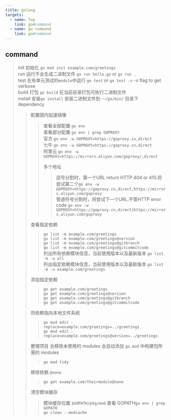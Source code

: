 ```yaml
---
title: golang
targets:
  - name: Top
    link: go#command
  - name: go command
    link: go#command
---
```


## command

> init 初始化 `go mod init example.com/greetings` \
> run 运行不会生成二进制文件 `go run hello.go` or `go run .` \
> test 在有单元测试的`module`中运行 `go test` or `go test -v` -v flag to get verbose \
> build 打包 `go build` 在当前目录打包可执行二进制文件 \
> install 安装`go install` 安装二进制文件到 `～/go/bin/` 目录下 \
> dependency
> > 配置国内加速镜像
> > > 查看全部配置  `go env` \
> > > 查看部分配置  `go env | grep GOPROXY` \
> > > 官方 `go env -w GOPROXY=https://goproxy.io,direct` \
> > > 七牛 `go env -w GOPROXY=https://goproxy.cn,direct` \
> > > 阿里云 `go env -w GOPROXY=https://mirrors.aliyun.com/goproxy/,direct`
> > >
> > > 多个地址
> > > > 逗号分割时，第一个URL return HTTP 404 or 410.将尝试第二个`go env -w GOPROXY=https://goproxy.cn,direct,https://mirrors.aliyun.com/goproxy` \
> > > > 管道符号分割时，将尝试下一个URL,不管HTTP error code `go env -w GOPROXY=https://goproxy.cn,direct|https://mirrors.aliyun.com/goproxy`
> >
> > 查看指定依赖
> > > `go list -m example.com/greetings` \
> > > `go list -m example.com/greetings@version` \
> > > `go list -m example.com/greetings@gitbranch` \
> > > `go list -m example.com/greetings@gitcommitcode` \
> > > 列出所有依赖模块信息，当前使用版本以及最新版本 `go list -m -u all` \
> > > 列出指定依赖模块信息，当前使用版本以及最新版本 `go list -m -u example.com/greetings`
> >
> > 添加指定依赖
> > > `go get example.com/greetings` \
> > > `go get example.com/greetings@version` \
> > > `go get example.com/greetings@gitbranch` \
> > > `go get example.com/greetings@gitcommitcode`
> >
> > 将依赖指向本地文件系统
> > > `go mod edit -replace=example.com/greetings=../greetings` \
> > > `go mod edit -replace=example.com/greetings@version=../greetings`
> >
> > 整理项目 会移除未使用的 modules 会自动添加 `go.mod` 中构建包所需的 modules
> > > `go mod tidy`
> >
> > 移除依赖 `@none`
> > > `go get example.com/theirmodule@none`
> >
> > 清空模块缓存
> > > 模块缓存位置 `$GOPATH/pkg/mod` 查看 GOPATH`go env | grep GOPATH`\
> > > `go clean --modcache`